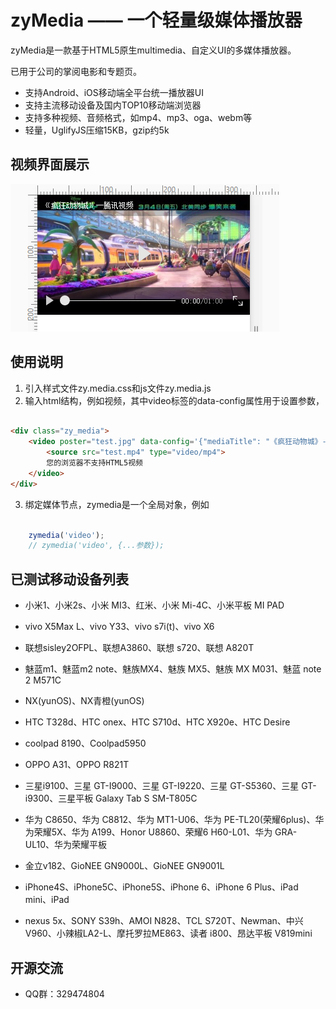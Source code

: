 # zyMedia —— 一个轻量级媒体播放器

zyMedia是一款基于HTML5原生multimedia、自定义UI的多媒体播放器。

已用于公司的掌阅电影和专题页。

* 支持Android、iOS移动端全平台统一播放器UI
* 支持主流移动设备及国内TOP10移动端浏览器
* 支持多种视频、音频格式，如mp4、mp3、oga、webm等
* 轻量，UglifyJS压缩15KB，gzip约5k


## 视频界面展示

![video ui](docs/images/video_ui.png)


## 使用说明

1. 引入样式文件zy.media.css和js文件zy.media.js
2. 输入html结构，例如视频，其中video标签的data-config属性用于设置参数，
```html

<div class="zy_media">
    <video poster="test.jpg" data-config='{"mediaTitle": "《疯狂动物城》--腾讯视频"}'>
        <source src="test.mp4" type="video/mp4">
        您的浏览器不支持HTML5视频
    </video>
</div>

```
3. 绑定媒体节点，zymedia是一个全局对象，例如
```javascript

    zymedia('video');
    // zymedia('video', {...参数});

```

## 已测试移动设备列表

* 小米1、小米2s、小米 MI3、红米、小米 Mi-4C、小米平板 MI PAD

* vivo X5Max L、vivo Y33、vivo s7i(t)、vivo X6

* 联想sisley2OFPL、联想A3860、联想 s720、联想 A820T

* 魅蓝m1、魅蓝m2 note、魅族MX4、魅族 MX5、魅族 MX M031、魅蓝 note 2 M571C

* NX(yunOS)、NX青橙(yunOS)

* HTC T328d、HTC onex、HTC S710d、HTC X920e、HTC Desire

* coolpad 8190、Coolpad5950

* OPPO A31、OPPO R821T

* 三星i9100、三星 GT-I9000、三星 GT-I9220、三星 GT-S5360、三星 GT-i9300、三星平板 Galaxy Tab S SM-T805C

* 华为 C8650、华为 C8812、华为 MT1-U06、华为 PE-TL20(荣耀6plus)、华为荣耀5X、华为 A199、Honor U8860、荣耀6 H60-L01、华为 GRA-UL10、华为荣耀平板

* 金立v182、GioNEE GN9000L、GioNEE GN9001L

* iPhone4S、iPhone5C、iPhone5S、iPhone 6、iPhone 6 Plus、iPad mini、iPad

* nexus 5x、SONY S39h、AMOI N828、TCL S720T、Newman、中兴V960、小辣椒LA2-L、摩托罗拉ME863、读者 i800、昂达平板 V819mini

## 开源交流
* QQ群：329474804
